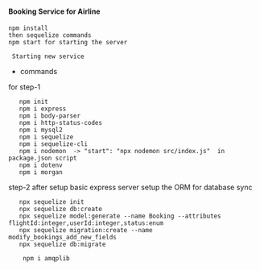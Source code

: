 #### Booking Service for Airline

``` If you are cloning this service 
npm install
then sequelize commands 
npm start for starting the server
```
` Starting new service`

 - commands
 
 for step-1
 ```
    npm init
    npm i express
    npm i body-parser
    npm i http-status-codes
    npm i mysql2
    npm i sequelize
    npm i sequelize-cli
    npm i nodemon  -> "start": "npx nodemon src/index.js"  in package.json script
    npm i dotenv
    npm i morgan
```
 step-2 after setup basic express server setup the ORM for database sync
 ```
    npx sequelize init
    npx sequelize db:create
    npx sequelize model:generate --name Booking --attributes flightId:integer,userId:integer,status:enum
    npx sequelize migration:create --name modify_bookings_add_new_fields
    npx sequelize db:migrate
```
```
    npm i amqplib
```
